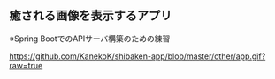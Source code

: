 ## 癒される画像を表示するアプリ
※Spring BootでのAPIサーバ構築のための練習

https://github.com/KanekoK/shibaken-app/blob/master/other/app.gif?raw=true
